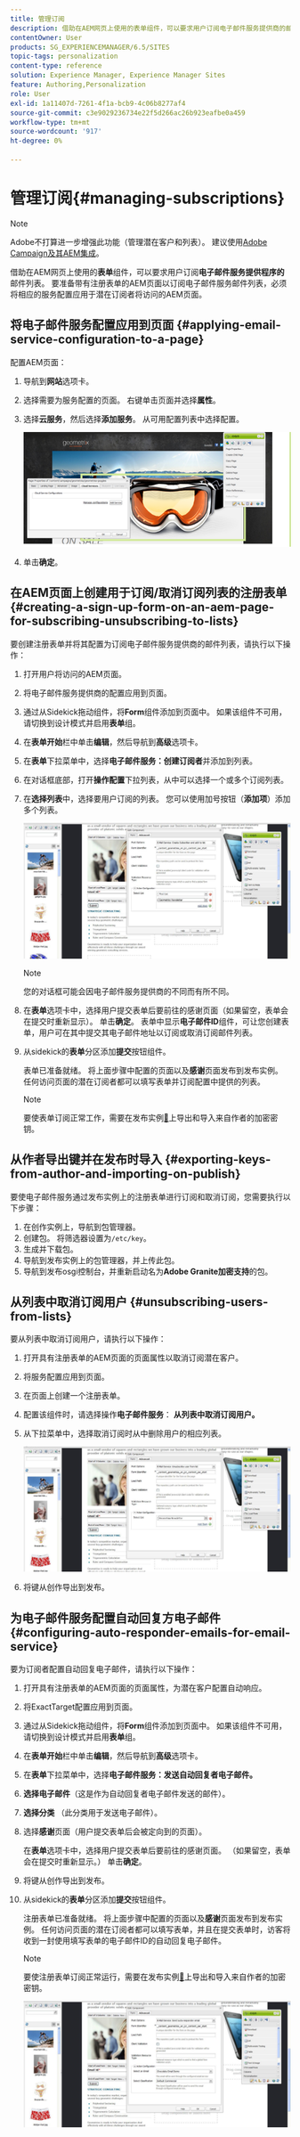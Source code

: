 ```yaml
---
title: 管理订阅
description: 借助在AEM网页上使用的表单组件，可以要求用户订阅电子邮件服务提供商的邮件列表。 要准备带有注册表单的AEM页面以订阅电子邮件服务邮件列表，必须将相应的服务配置应用于潜在订阅者将访问的AEM页面。
contentOwner: User
products: SG_EXPERIENCEMANAGER/6.5/SITES
topic-tags: personalization
content-type: reference
solution: Experience Manager, Experience Manager Sites
feature: Authoring,Personalization
role: User
exl-id: 1a11407d-7261-4f1a-bcb9-4c06b8277af4
source-git-commit: c3e9029236734e22f5d266ac26b923eafbe0a459
workflow-type: tm+mt
source-wordcount: '917'
ht-degree: 0%

---
```


# 管理订阅{#managing-subscriptions}

>[!NOTE]
>
>Adobe不打算进一步增强此功能（管理潜在客户和列表）。
>建议使用[Adobe Campaign及其AEM集成](/help/sites-administering/campaign.md)。

借助在AEM网页上使用的&#x200B;**表单**&#x200B;组件，可以要求用户订阅&#x200B;**电子邮件服务提供程序的**&#x200B;邮件列表。 要准备带有注册表单的AEM页面以订阅电子邮件服务邮件列表，必须将相应的服务配置应用于潜在订阅者将访问的AEM页面。

## 将电子邮件服务配置应用到页面 {#applying-email-service-configuration-to-a-page}

配置AEM页面：

1. 导航到&#x200B;**网站**&#x200B;选项卡。
1. 选择需要为服务配置的页面。 右键单击页面并选择&#x200B;**属性**。

1. 选择&#x200B;**云服务**，然后选择&#x200B;**添加服务**。 从可用配置列表中选择配置。

   ![chlimage_1-164](assets/chlimage_1-164.png)

1. 单击&#x200B;**确定**。

## 在AEM页面上创建用于订阅/取消订阅列表的注册表单 {#creating-a-sign-up-form-on-an-aem-page-for-subscribing-unsubscribing-to-lists}

要创建注册表单并将其配置为订阅电子邮件服务提供商的邮件列表，请执行以下操作：

1. 打开用户将访问的AEM页面。
1. 将电子邮件服务提供商的配置应用到页面。

1. 通过从Sidekick拖动组件，将&#x200B;**Form**&#x200B;组件添加到页面中。 如果该组件不可用，请切换到设计模式并启用&#x200B;**表单**&#x200B;组。
1. 在&#x200B;**表单开始**&#x200B;栏中单击&#x200B;**编辑**，然后导航到&#x200B;**高级**&#x200B;选项卡。
1. 在&#x200B;**表单**&#x200B;下拉菜单中，选择&#x200B;**电子邮件服务：创建订阅者**&#x200B;并添加到列表。
1. 在对话框底部，打开&#x200B;**操作配置**&#x200B;下拉列表，从中可以选择一个或多个订阅列表。
1. 在&#x200B;**选择列表**&#x200B;中，选择要用户订阅的列表。 您可以使用加号按钮（**添加项**）添加多个列表。

   ![chlimage_1-10](assets/chlimage_1-10.jpeg)

   >[!NOTE]
   >
   >您的对话框可能会因电子邮件服务提供商的不同而有所不同。

1. 在&#x200B;**表单**&#x200B;选项卡中，选择用户提交表单后要前往的感谢页面（如果留空，表单会在提交时重新显示）。 单击&#x200B;**确定**。 表单中显示&#x200B;**电子邮件ID**&#x200B;组件，可让您创建表单，用户可在其中提交其电子邮件地址以订阅或取消订阅邮件列表。
1. 从sidekick的&#x200B;**表单**&#x200B;分区添加&#x200B;**提交**&#x200B;按钮组件。

   表单已准备就绪。 将上面步骤中配置的页面以及&#x200B;**感谢**&#x200B;页面发布到发布实例。 任何访问页面的潜在订阅者都可以填写表单并订阅配置中提供的列表。

   >[!NOTE]
   >
   >要使表单订阅正常工作，需要在发布实例[&#128279;](#exporting-keys-from-author-and-importing-on-publish)上导出和导入来自作者的加密密钥。

## 从作者导出键并在发布时导入 {#exporting-keys-from-author-and-importing-on-publish}

要使电子邮件服务通过发布实例上的注册表单进行订阅和取消订阅，您需要执行以下步骤：

1. 在创作实例上，导航到包管理器。
1. 创建包。 将筛选器设置为`/etc/key`。
1. 生成并下载包。
1. 导航到发布实例上的包管理器，并上传此包。
1. 导航到发布osgi控制台，并重新启动名为&#x200B;**Adobe Granite加密支持**&#x200B;的包。

## 从列表中取消订阅用户 {#unsubscribing-users-from-lists}

要从列表中取消订阅用户，请执行以下操作：

1. 打开具有注册表单的AEM页面的页面属性以取消订阅潜在客户。
1. 将服务配置应用到页面。
1. 在页面上创建一个注册表单。
1. 配置该组件时，请选择操作&#x200B;**电子邮件服务**： **从列表中取消订阅用户。**
1. 从下拉菜单中，选择取消订阅时从中删除用户的相应列表。

   ![chlimage_1-11](assets/chlimage_1-11.jpeg)

1. 将键从创作导出到发布。

## 为电子邮件服务配置自动回复方电子邮件 {#configuring-auto-responder-emails-for-email-service}

要为订阅者配置自动回复电子邮件，请执行以下操作：

1. 打开具有注册表单的AEM页面的页面属性，为潜在客户配置自动响应。
1. 将ExactTarget配置应用到页面。

1. 通过从Sidekick拖动组件，将&#x200B;**Form**&#x200B;组件添加到页面中。 如果该组件不可用，请切换到设计模式并启用&#x200B;**表单**&#x200B;组。
1. 在&#x200B;**表单开始**&#x200B;栏中单击&#x200B;**编辑**，然后导航到&#x200B;**高级**&#x200B;选项卡。
1. 在&#x200B;**表单**&#x200B;下拉菜单中，选择&#x200B;**电子邮件服务：发送自动回复者电子邮件。**
1. **选择电子邮件**（这是作为自动回复者电子邮件发送的邮件）。

1. **选择分类** （此分类用于发送电子邮件）。
1. 选择&#x200B;**感谢**&#x200B;页面（用户提交表单后会被定向到的页面）。

   在&#x200B;**表单**&#x200B;选项卡中，选择用户提交表单后要前往的感谢页面。 （如果留空，表单会在提交时重新显示。） 单击&#x200B;**确定**。

1. 将键从创作导出到发布。
1. 从sidekick的&#x200B;**表单**&#x200B;分区添加&#x200B;**提交**&#x200B;按钮组件。

   注册表单已准备就绪。 将上面步骤中配置的页面以及&#x200B;**感谢**&#x200B;页面发布到发布实例。 任何访问页面的潜在订阅者都可以填写表单，并且在提交表单时，访客将收到一封使用填写表单的电子邮件ID的自动回复电子邮件。

   >[!NOTE]
   >
   >要使注册表单订阅正常运行，需要在发布实例[&#128279;](#exporting-keys-from-author-and-importing-on-publish)上导出和导入来自作者的加密密钥。

   ![chlimage_1-12](assets/chlimage_1-12.jpeg)

